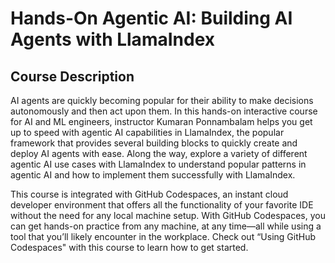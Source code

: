 # Hands-On Agentic AI: Building AI Agents with LlamaIndex

## Course Description

<p>AI agents are quickly becoming popular for their ability to make decisions autonomously and then act upon them. In this hands-on interactive course for AI and ML engineers, instructor Kumaran Ponnambalam helps you get up to speed with agentic AI capabilities in LlamaIndex, the popular framework that provides several building blocks to quickly create and deploy AI agents with ease. Along the way, explore a variety of different agentic AI use cases with LlamaIndex to understand popular patterns in agentic AI and how to implement them successfully with LlamaIndex.</p><p>This course is integrated with GitHub Codespaces, an instant cloud developer environment that offers all the functionality of your favorite IDE without the need for any local machine setup. With GitHub Codespaces, you can get hands-on practice from any machine, at any time—all while using a tool that you’ll likely encounter in the workplace. Check out “Using GitHub Codespaces" with this course to learn how to get started.</p>


